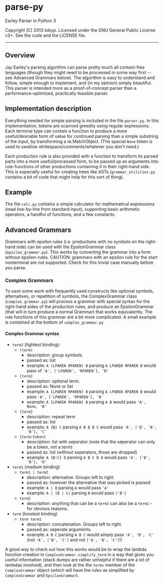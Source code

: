 # parse-py
Earley Parser in Python 3

Copyright (C) 2013 tobyp. Licensed under the GNU General Public License v3+. See the code and the LICENSE file.
***

## Overview
Jay Earley's parsing algorithm can parse pretty much all context-free languages (though they might need to be processed in some way first -- see Advanced Grammars below). The algorithm is easy to understand and follow, simple enough to implement, and (in my opinion) simply beautiful. This parser is intended more as a proof-of-concept parser than a performance-optimized, practically feasible parser.

## Implementation description
Everything needed for simple parsing is included in the file `parser.py`.
In this implementation, tokens are scanned greedily using regular expressions. Each terminal type can contain a function to produce a more useful/desirable form of value for continued parsing than a simple substring of the input, by transforming a re.MatchObject. (The special `None` token is used to swallow whitespace/comments/whatever you don't need.)

Each production rule is also provided with a function to transform its parsed parts into a more useful/processed form, to be passed up as arguments into rule-functions of other productions containing it in their right-hand side. This is especially useful for creating trees like ASTs (`grammar_utilities.py` contains a bit of code that might help for this sort of thing).

## Example
The file `calc.py` contains a simple calculator for mathematical expressions (read line-by-line from standard input), supporting basic arithmetic operators, a handful of functions, and a few constants.

## Advanced Grammars
Grammars with epsilon rules (i.e. productions with no symbols on the right-hand side) can be used with the EpsilonGrammar class (`epsilon_grammar.py`). This works by converting the grammar into a form without epsilon-rules. CAUTION: grammars with an epsilon rule for the start nonterminal are not supported. Check for this trivial case manually before you parse.

### Complex Grammars
To save some work with frequently used constructs like optional symbols, alternatives, or repetition of symbols, the ComplexGrammar class (`complex_grammar.py`) will process a grammar with special syntax for the right-hand sides of the production rules, and produce an EpsilonGrammar (that will in turn produce a normal Grammar) that works equivalently. The rule functions of this grammar are a bit more complicated. A small example is contained at the bottom of `complex_grammar.py`

#### Complex Grammar syntax
* `term2` (tightest binding):
    * `(term)`
        * description: group symbols.
        * passed as: list
        * example: `A (LPAREN RPAREN) B` parsing `A LPAREN RPAREN B` would pass of `'A', ['LPAREN', 'RPAREN'], 'B'`
    * `[term]`
        * description: optional term.
        * passed as: None or list
        * example: `A [LPAREN RPAREN] B` parsing `A LPAREN RPAREN B` would pass `'A', ['LPAREN', 'RPAREN'], 'B'`
        * example: `A [LPAREN RPAREN] B` parsing `A B` would pass `'A', None, 'B'`
    * `{term}`
        * description: repeat term
        * passed as: list
        * example: `A {B} C` parsing `A B B B C` would pass `'A', ['B', 'B', 'B'], 'C'`
    * `{term:token}`
        * description: list with seperator (note that the seperator can only be a token, not a term)
        * passed as: list (without seperators, those are dropped)
        * example: `A {B:C} D` parsing `A B C B D` would pass `'A', ['B', 'B'], 'D'`
* `term1` (medium binding)
    * `term1 | term2`
        * description: alternative. Groups left to right.
        * passed as: however the alternative that was picked is passed
        * example: `A | B` parsing `A` would pass `'A'`
        * example: `A | (B | C)` parsing `B` would pass `['B']`
    * `term2`
        * description: anything that can be a `term2` can also be a `term1` - for obvious reasons.
* `term` (loostest binding)
    * `term term1`
        * description: concatenation. Groups left to right.
        * passed as: seperate arguments.
        * example: `A B C` parsing `A B C` would simply pass `'A', 'B', 'C'` (not `'A', ['B', 'C']` and not `['A', 'B', 'C']`!)

A good way to check out how this works would be to wrap the lambda function creation in `ComplexGrammar.simplify_term` in a way that gives you useful information (stack dumps are rather unhelpful if there are a lot of lambdas involved), and then look at the the `terms` member of the `ComplexGrammar` object (which will have the rules as simplified by `ComplexGrammar` and `EpsilonGrammar`).